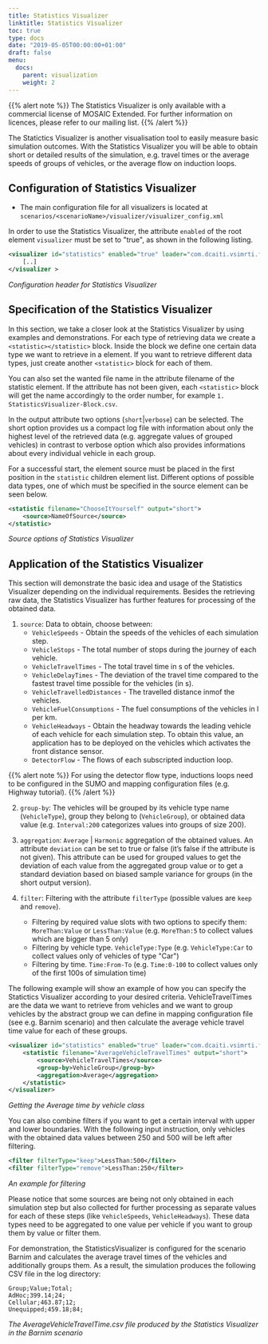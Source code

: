 ```yaml
---
title: Statistics Visualizer
linktitle: Statistics Visualizer
toc: true
type: docs
date: "2019-05-05T00:00:00+01:00"
draft: false
menu:
  docs:
    parent: visualization
    weight: 2
---
```


{{% alert note %}}
The Statistics Visualizer is only available with a commercial license of MOSAIC Extended. 
For further information on licences, please refer to our mailing list.
{{% /alert %}}

The Statictics Visualizer is another visualisation tool to easily measure basic simulation outcomes.
With the Statistics Visualizer you will be able to obtain short or detailed results of the simulation,
e.g. travel times or the average speeds of groups of vehicles, or the average flow on induction loops.

## Configuration of Statistics Visualizer

* The main configuration file for all visualizers is located at `scenarios/<scenarioName>/visualizer/visualizer_config.xml`

In order to use the Statistics Visualizer, the attribute `enabled` of the root element `visualizer` must be
set to "true", as shown in the following listing.

```xml
<visualizer id="statistics" enabled="true" loader="com.dcaiti.vsimrti.fed.visualizer.StatisticsVisualizerConfig">
	[..]
</visualizer >
```
_Configuration header for Statistics Visualizer_

## Specification of the Statistics Visualizer

In this section, we take a closer look at the Statistics Visualizer by using examples and demonstrations. For
each type of retrieving data we create a `<statistic></statistic>` block. Inside the block we define
one certain data type we want to retrieve in a <source> element. If you want to retrieve different data
types, just create another `<statistic>` block for each of them.

You can also set the wanted file name in the attribute filename of the statistic element. If the
attribute has not been given, each `<statistic>` block will get the name accordingly to the order number,
for example `1. StatisticsVisualizer-Block.csv`.

In the output attribute two options (`short`|`verbose`) can be selected. The short option provides us
a compact log file with information about only the highest level of the retrieved data (e.g. aggregate
values of grouped vehicles) in contrast to verbose option which also provides informations about every
individual vehicle in each group.

For a successful start, the element source must be placed in the first position in the `statistic` children
element list. Different options of possible data types, one of which must be specified in the source
element can be seen below.

```xml
<statistic filename="ChooseItYourself" output="short">
	<source>NameOfSource</source>
</statistic>
```
_Source options of Statistics Visualizer_

## Application of the Statistics Visualizer

This section will demonstrate the basic idea and usage of the Statistics Visualizer depending on the
individual requirements. Besides the retrieving raw data, the Statistics Visualizer has further features for
processing of the obtained data.

1. `source`: Data to obtain, choose between:
    * `VehicleSpeeds` - Obtain the speeds of the vehicles of each simulation step.
    * `VehicleStops` - The total number of stops during the journey of each vehicle.
    * `VehicleTravelTimes` - The total travel time in s of the vehicles.
    * `VehicleDelayTimes` - The deviation of the travel time compared to the fastest travel time possible for the vehicles (in s).
    * `VehicleTravelledDistances` - The travelled distance inmof the vehicles.
    * `VehicleFuelConsumptions` - The fuel consumptions of the vehicles in l per km.
    * `VehicleHeadways` - Obtain the headway towards the leading vehicle of each vehicle for each simulation step. To obtain this value, an application has to be deployed on the vehicles which activates the front distance sensor.
    * `DetectorFlow` - The flows of each subscripted induction loop.
    
{{% alert note %}}
For using the detector flow type, inductions loops need to be configured in the SUMO and mapping configuration files (e.g. Highway tutorial).
{{% /alert %}}

2. `group-by`: The vehicles will be grouped by its vehicle type name (`VehicleType`), group they belong
to (`VehicleGroup`), or obtained data value (e.g. `Interval:200` categorizes values into groups of
size 200).

3. `aggregation`: `Average` | `Harmonic` aggregation of the obtained values. An attribute `deviation`
can be set to true or false (it’s false if the attribute is not given). This attribute can be used for
grouped values to get the deviation of each value from the aggregated group value or to get a
standard deviation based on biased sample variance for groups (in the short output version).

4. `filter`: Filtering with the attribute `filterType` (possible values are `keep` and `remove`).

    * Filtering by required value slots with two options to specify them: `MoreThan:Value` or `LessThan:Value` (e.g. `MoreThan:5` to collect values which are bigger than 5 only)
    * Filtering by vehicle type. `VehicleType:Type` (e.g. `VehicleType:Car` to collect values only of vehicles of type "Car")
    * Filtering by time. `Time:From-To` (e.g. `Time:0-100` to collect values only of the first 100s of simulation time)

The following example will show an example of how you can specify the Statictics Visualizer according to
your desired criteria. VehicleTravelTimes are the data we want to retrieve from vehicles and we want
to group vehicles by the abstract group we can define in mapping configuration file (see e.g. Barnim
scenario) and then calculate the average vehicle travel time value for each of these groups.

```xml
<visualizer id="statistics" enabled="true" loader="com.dcaiti.vsimrti.fed.visualizer.StatisticsVisualizerConfig">
	<statistic filename="AverageVehicleTravelTimes" output="short">
		<source>VehicleTravelTimes</source>
		<group-by>VehicleGroup</group-by>
		<aggregation>Average</aggregation>
	</statistic>
</visualizer>
```
_Getting the Average time by vehicle class_

You can also combine filters if you want to get a certain interval with upper and lower boundaries. With
the following input instruction, only vehicles with the obtained data values between 250 and 500 will be
left after filtering.

```xml
<filter filterType="keep">LessThan:500</filter>
<filter filterType="remove">LessThan:250</filter>
```
_An example for filtering_

Please notice that some sources are being not only obtained in each simulation step but also collected for
further processing as separate values for each of these steps (like `VehicleSpeeds`, `VehicleHeadways`).
These data types need to be aggregated to one value per vehicle if you want to group them by value or
filter them.

For demonstration, the StatisticsVisualizer is configured for the scenario Barnim and calculates the
average travel times of the vehicles and additionally groups them. As a result, the simulation produces
the following CSV file in the log directory:

```csv
Group;Value;Total;
AdHoc;399.14;24;
Cellular;463.87;12;
Unequipped;459.18;84;
```
_The AverageVehicleTravelTime.csv file produced by the Statistics Visualizer in the Barnim scenario_

